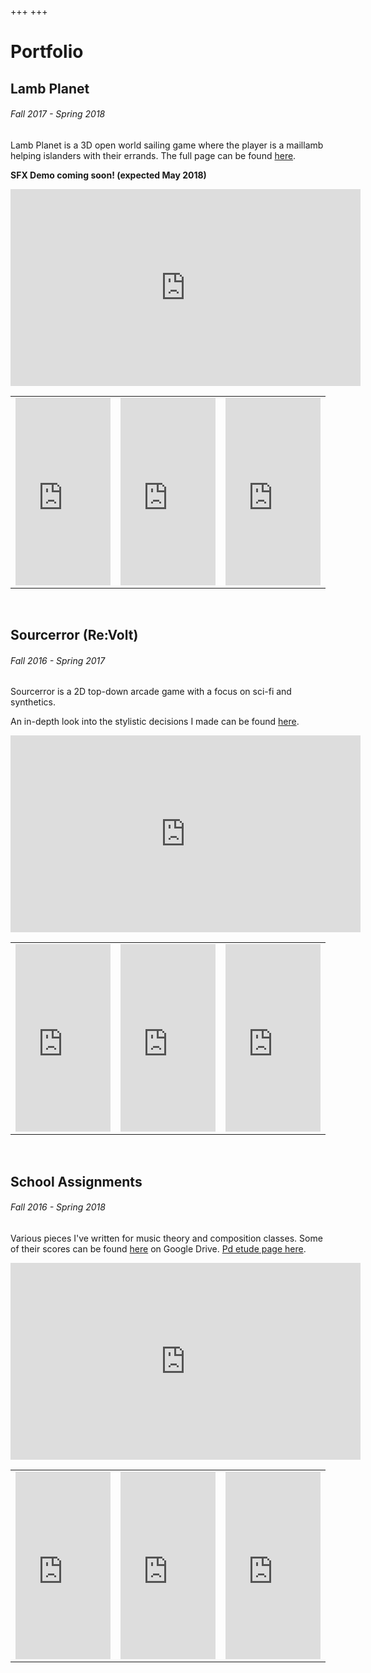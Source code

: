 +++
+++

# Portfolio

<!--
<img src = "projects/sourcerror/abcd.jpg" alt = "Sourcerror main menu" style = "width: 70vw"/>
-->

## Lamb Planet
###### Fall 2017 - Spring 2018
Lamb Planet is a 3D open world sailing game where the player is a maillamb helping islanders with their errands.  The full page can be found [here](lamb-planet/).

**SFX Demo coming soon! (expected May 2018)**

<div style="text-align:center;"><iframe width="560" height="315" src="https://www.youtube.com/embed/iTt_W-mqirY" frameborder="0" allow="autoplay; encrypted-media" allowfullscreen></iframe></div>

<table>
<td>
<div class="soundcloud-responsive">
<iframe width="100%" height="300" scrolling="no" frameborder="no" allow="autoplay" src="https://w.soundcloud.com/player/?url=https%3A//api.soundcloud.com/tracks/417337656&color=%2340c4ff&auto_play=false&hide_related=false&show_comments=true&show_user=true&show_reposts=false&show_teaser=true&visual=true"></iframe>
</div>
</td>
<td>
<div class="soundcloud-responsive">
<iframe width="100%" height="300" scrolling="no" frameborder="no" allow="autoplay" src="https://w.soundcloud.com/player/?url=https%3A//api.soundcloud.com/tracks/417328065&color=%2340c4ff&auto_play=false&hide_related=false&show_comments=true&show_user=true&show_reposts=false&show_teaser=true&visual=true"></iframe>
</div>
</td>
<td>
<div class="soundcloud-responsive">
<iframe width="100%" height="300" scrolling="no" frameborder="no" allow="autoplay" src="https://w.soundcloud.com/player/?url=https%3A//api.soundcloud.com/tracks/332718759&color=%2340c4ff&auto_play=false&hide_related=false&show_comments=true&show_user=true&show_reposts=false&show_teaser=true&visual=true"></iframe>
</div>
</td>
</table>

<br>

## Sourcerror (Re:Volt)
###### Fall 2016 - Spring 2017
Sourcerror is a 2D top-down arcade game with a focus on sci-fi and synthetics.

An in-depth look into the stylistic decisions I made can be found [here](sourcerror/).

<div style="text-align:center;"><iframe width="560" height="315" src="https://www.youtube.com/embed/o6AUBtKSUIc?rel=0" frameborder="0" allow="autoplay; encrypted-media" allowfullscreen></iframe></div>

<table>
<td>
<div class="soundcloud-responsive">
<iframe width="100%" height="300" scrolling="no" frameborder="no" allow="autoplay" src="https://w.soundcloud.com/player/?url=https%3A//api.soundcloud.com/tracks/416930859&color=%2340c4ff&auto_play=false&hide_related=false&show_comments=true&show_user=true&show_reposts=false&show_teaser=true&visual=true"></iframe>
</div>
</td>
<td>
<div class="soundcloud-responsive">
<iframe width="100%" height="300" scrolling="no" frameborder="no" allow="autoplay" src="https://w.soundcloud.com/player/?url=https%3A//api.soundcloud.com/tracks/416930877&color=%2340c4ff&auto_play=false&hide_related=false&show_comments=true&show_user=true&show_reposts=false&show_teaser=true&visual=true"></iframe>
</div>
</td>
<td>
<div class="soundcloud-responsive">
<iframe width="100%" height="300" scrolling="no" frameborder="no" allow="autoplay" src="https://w.soundcloud.com/player/?url=https%3A//api.soundcloud.com/tracks/416930883&color=%2340c4ff&auto_play=false&hide_related=false&show_comments=true&show_user=true&show_reposts=false&show_teaser=true&visual=true"></iframe>
</div>
</td>
</table>

<br>

## School Assignments
###### Fall 2016 - Spring 2018
Various pieces I've written for music theory and composition classes.  Some of their scores can be found [here](https://drive.google.com/open?id=1--A0Jmj87N6O-pAnXzErcxoxtEjzBuHd) on Google Drive.  [Pd etude page here](pd-etude/).

<div style="text-align:center;"><iframe width="560" height="315" src="https://www.youtube.com/embed/9iGNj3-nnAc?rel=0" frameborder="0" allow="autoplay; encrypted-media" allowfullscreen></iframe></div>

<table>
<td>
<div class="soundcloud-responsive">
<iframe width="100%" height="300" scrolling="no" frameborder="no" allow="autoplay" src="https://w.soundcloud.com/player/?url=https%3A//api.soundcloud.com/tracks/308790840&color=%2340c4ff&auto_play=false&hide_related=false&show_comments=true&show_user=true&show_reposts=false&show_teaser=true&visual=true"></iframe>

</div>
</td>
<td>
<div class="soundcloud-responsive">
<iframe width="100%" height="300" scrolling="no" frameborder="no" allow="autoplay" src="https://w.soundcloud.com/player/?url=https%3A//api.soundcloud.com/tracks/303783058&color=%2340c4ff&auto_play=false&hide_related=false&show_comments=true&show_user=true&show_reposts=false&show_teaser=true&visual=true"></iframe>
</div>
</td>
<td>
<div class="soundcloud-responsive">
<iframe width="100%" height="300" scrolling="no" frameborder="no" allow="autoplay" src="https://w.soundcloud.com/player/?url=https%3A//api.soundcloud.com/tracks/303783048&color=%2340c4ff&auto_play=false&hide_related=false&show_comments=true&show_user=true&show_reposts=false&show_teaser=true&visual=true"></iframe>
</div>
</td>
</table>